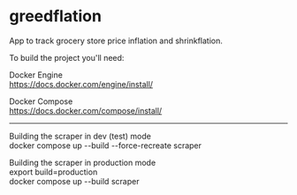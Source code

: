 # greedflation
App to track grocery store price inflation and shrinkflation.

To build the project you'll need:

Docker Engine  
https://docs.docker.com/engine/install/

Docker Compose  
https://docs.docker.com/compose/install/

---

Building the scraper in dev (test) mode  
docker compose up --build --force-recreate scraper

Building the scraper in production mode  
export build=production  
docker compose up --build scraper

